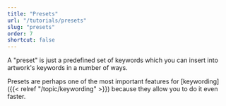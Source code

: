 ```yaml
---
title: "Presets"
url: "/tutorials/presets"
slug: "presets"
order: 7
shortcut: false
---
```


A "preset" is just a predefined set of keywords which you can insert into artwork's keywords in a number of ways.

Presets are perhaps one of the most important features for [keywording]({{< relref "/topic/keywording" >}}) because they allow you to do it even faster.
